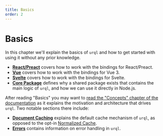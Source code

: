 ```yaml
---
title: Basics
order: 2
---
```


# Basics

In this chapter we'll explain the basics of `urql` and how to get started with using it without any
prior knowledge.

- [**React/Preact**](./react-preact.md) covers how to work with the bindings for React/Preact.
- [**Vue**](./vue.md) covers how to work with the bindings for Vue 3.
- [**Svelte**](./svelte.md) covers how to work with the bindings for Svelte.
- [**Core Package**](./core-package.md) defines why a shared package exists that contains the main
  logic of `urql`, and how we can use it directly in Node.js.

After reading "Basics" you may want to [read the "Concepts" chapter of the
documentation](../concepts/README.md) as it explains the motivation and architecture that drives
`urql`. Two notable sections there include:

- [**Document Caching**](../concepts/document-caching.md) explains the default cache mechanism of `urql`, as opposed to the opt-in
  [Normalized Cache](../graphcache/normalized-caching.md).
- [**Errors**](../concepts/errors.md) contains information on error handling in `urql`.
